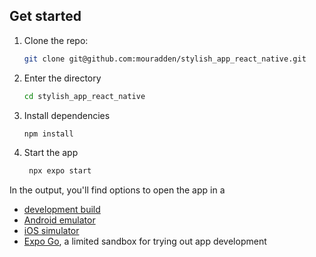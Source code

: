 
## Get started

1. Clone the repo:
   ```bash
   git clone git@github.com:mouradden/stylish_app_react_native.git

2. Enter the directory

   ```bash
   cd stylish_app_react_native
   ```
3. Install dependencies

   ```bash
   npm install
   ```

4. Start the app

   ```bash
    npx expo start
   ```

In the output, you'll find options to open the app in a

- [development build](https://docs.expo.dev/develop/development-builds/introduction/)
- [Android emulator](https://docs.expo.dev/workflow/android-studio-emulator/)
- [iOS simulator](https://docs.expo.dev/workflow/ios-simulator/)
- [Expo Go](https://expo.dev/go), a limited sandbox for trying out app development 

